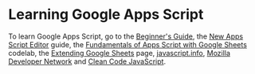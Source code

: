 # Learning Google Apps Script

To learn Google Apps Script, go to the [Beginner's Guide](https://www.benlcollins.com/apps-script/google-apps-script-beginner-guide/), the [New Apps Script Editor](https://www.benlcollins.com/apps-script/google-apps-script-ide/) guide, the [Fundamentals of Apps Script with Google Sheets](https://developers.google.com/codelabs/apps-script-fundamentals-1) codelab, the [Extending Google Sheets](https://developers.google.com/apps-script/guides/sheets) page, [javascript.info](https://javascript.info/), [Mozilla Developer Network](https://developer.mozilla.org/en-US/docs/Web/JavaScript) and [Clean Code JavaScript](https://github.com/ryanmcdermott/clean-code-javascript).